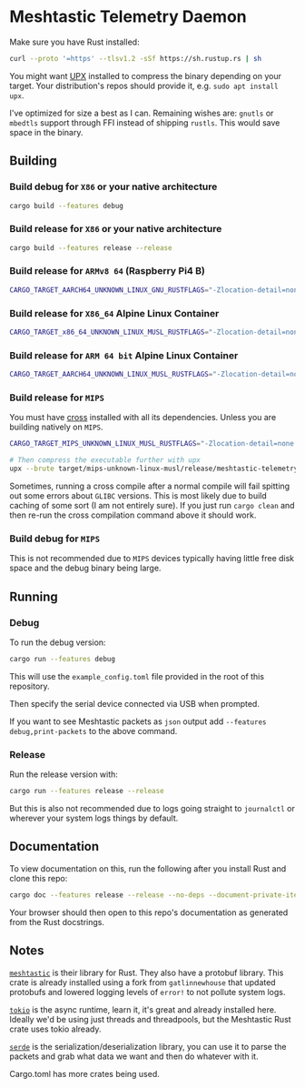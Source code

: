 # Meshtastic Telemetry Daemon

Make sure you have Rust installed:

```sh
curl --proto '=https' --tlsv1.2 -sSf https://sh.rustup.rs | sh
```

You might want [UPX](https://github.com/upx/upx) installed to compress the binary depending on your target. Your distribution's repos should provide it, e.g. `sudo apt install upx`.

I've optimized for size a best as I can. Remaining wishes are: `gnutls` or `mbedtls` support through FFI instead of shipping `rustls`. This would save space in the binary.

## Building

### Build debug for `X86` or your native architecture

```sh
cargo build --features debug
```

### Build release for `X86` or your native architecture

```sh
cargo build --features release --release
```

### Build release for `ARMv8 64` (Raspberry Pi4 B)

```sh
CARGO_TARGET_AARCH64_UNKNOWN_LINUX_GNU_RUSTFLAGS="-Zlocation-detail=none -Zfmt-debug=none" cross +nightly build --features release --release --target aarch64-unknown-linux-gnu -Zbuild-std-features=optimize_for_size,panic_immediate_abort
```

### Build release for `X86_64` Alpine Linux Container

```sh
CARGO_TARGET_x86_64_UNKNOWN_LINUX_MUSL_RUSTFLAGS="-Zlocation-detail=none -Zfmt-debug=none" cross +nightly build --features alpine --release --target x86_64-unknown-linux-musl -Zbuild-std-features=optimize_for_size,panic_immediate_abort
```

### Build release for `ARM 64 bit` Alpine Linux Container

```sh
CARGO_TARGET_AARCH64_UNKNOWN_LINUX_MUSL_RUSTFLAGS="-Zlocation-detail=none -Zfmt-debug=none" cross +nightly build --features alpine --release --target aarch64-unknown-linux-musl -Zbuild-std-features=optimize_for_size,panic_immediate_abort
```

### Build release for `MIPS`

You must have [cross](https://github.com/cross-rs/cross?tab=readme-ov-file#dependencies) installed with all its dependencies. Unless you are building natively on `MIPS`.

```sh
CARGO_TARGET_MIPS_UNKNOWN_LINUX_MUSL_RUSTFLAGS="-Zlocation-detail=none -Zfmt-debug=none" cross +nightly build --features aredn --release --target mips-unknown-linux-musl -Zbuild-std-features=optimize_for_size,panic_immediate_abort

# Then compress the executable further with upx
upx --brute target/mips-unknown-linux-musl/release/meshtastic-telemetry-daemon-rs
```

Sometimes, running a cross compile after a normal compile will fail spitting out some errors about `GLIBC` versions. This is most likely due to build caching of some sort (I am not entirely sure). If you just run `cargo clean` and then re-run the cross compilation command above it should work.

### Build debug for `MIPS`

This is not recommended due to `MIPS` devices typically having little free disk space and the debug binary being large.

## Running

### Debug

To run the debug version:

```sh
cargo run --features debug
```

This will use the `example_config.toml` file provided in the root of this repository.

Then specify the serial device connected via USB when prompted.

If you want to see Meshtastic packets as `json` output add `--features debug,print-packets` to the above command.

### Release

Run the release version with:

```sh
cargo run --features release --release
```

But this is also not recommended due to logs going straight to `journalctl` or wherever your system logs things by default.

## Documentation

To view documentation on this, run the following after you install Rust and clone this repo:

```sh
cargo doc --features release --release --no-deps --document-private-items --open
```

Your browser should then open to this repo's documentation as generated from the Rust docstrings.

## Notes

[`meshtastic`](https://docs.rs/meshtastic/0.1.6/meshtastic/) is their library for Rust. They also have a protobuf library. This crate is already installed using a fork from `gatlinnewhouse` that updated protobufs and lowered logging levels of `error!` to not pollute system logs.

[`tokio`](https://docs.rs/tokio/1.32.0/tokio/index.html) is the async runtime, learn it, it's great and already installed here. Ideally we'd be using just threads and threadpools, but the Meshtastic Rust crate uses tokio already.

[`serde`](https://crates.io/crates/serde) is the serialization/deserialization library, you can use it to parse the packets and grab what data we want and then do whatever with it.

Cargo.toml has more crates being used.
